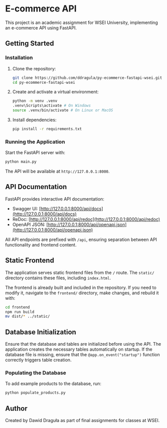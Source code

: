# E-commerce API

This project is an academic assignment for WSEI University, implementing an e-commerce API using FastAPI.

## Getting Started

### Installation

1. Clone the repository:
   ```bash
   git clone https://github.com/ddragula/py-ecommerce-fastapi-wsei.git
   cd py-ecommerce-fastapi-wsei
   ```
2. Create and activate a virtual environment:
   ```bash
   python -m venv .venv
   .venv\Scripts\activate # On Windows
   source .venv/bin/activate # On Linux or MacOS
   ```
3. Install dependencies:
   ```bash
   pip install -r requirements.txt
   ```

### Running the Application

Start the FastAPI server with:

```bash
python main.py
```

The API will be available at `http://127.0.0.1:8000`.

## API Documentation

FastAPI provides interactive API documentation:

- Swagger UI: [http://127.0.0.1:8000/api/docs](http://127.0.0.1:8000/api/docs)
- ReDoc: [http://127.0.0.1:8000/api/redoc](http://127.0.0.1:8000/api/redoc)
- OpenAPI JSON: [http://127.0.0.1:8000/api/openapi.json](http://127.0.0.1:8000/api/openapi.json)

All API endpoints are prefixed with `/api`, ensuring separation between API functionality and frontend content.

## Static Frontend

The application serves static frontend files from the `/` route. The `static/` directory contains these files, including `index.html`.

The frontend is already built and included in the repository. If you need to modify it, navigate to the `frontend/` directory, make changes, and rebuild it with:
```sh
cd frontend
npm run build
mv dist/* ../static/
```

## Database Initialization

Ensure that the database and tables are initialized before using the API. The application creates the necessary tables automatically on startup. If the database file is missing, ensure that the `@app.on_event("startup")` function correctly triggers table creation.

### Populating the Database

To add example products to the database, run:
```sh
python populate_products.py
```

## Author

Created by Dawid Draguła as part of final assignments for classes at WSEI.

